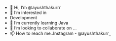 - 👋 Hi, I’m @ayushthakurrr
- 👀 I’m interested in 
- Development
- 🌱 I’m currently learning Java
- 💞️ I’m looking to collaborate on ...
- 📫 How to reach me..Instagram - @ayushthakurr_

<!---
ayushthakurrr/ayushthakurrr is a ✨ special ✨ repository because its `README.md` (this file) appears on your GitHub profile.
You can click the Preview link to take a look at your changes.
--->
